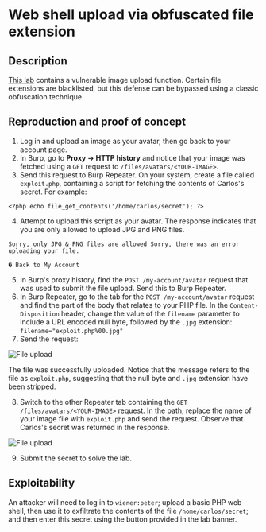 # Web shell upload via obfuscated file extension

## Description

[This lab](https://portswigger.net/web-security/file-upload/lab-file-upload-web-shell-upload-via-obfuscated-file-extension) contains a vulnerable image upload function. Certain file extensions are blacklisted, but this defense can be bypassed using a classic obfuscation technique. 

## Reproduction and proof of concept

1. Log in and upload an image as your avatar, then go back to your account page.
2. In Burp, go to **Proxy -> HTTP history** and notice that your image was fetched using a `GET` request to `/files/avatars/<YOUR-IMAGE>`.
3. Send this request to Burp Repeater. On your system, create a file called `exploit.php`, containing a script for fetching the contents of Carlos's secret. For example:

```text
<?php echo file_get_contents('/home/carlos/secret'); ?>
```

4. Attempt to upload this script as your avatar. The response indicates that you are only allowed to upload JPG and PNG files.

```text
Sorry, only JPG & PNG files are allowed Sorry, there was an error uploading your file.

� Back to My Account
```

5. In Burp's proxy history, find the `POST /my-account/avatar` request that was used to submit the file upload. Send this to Burp Repeater.
6. In Burp Repeater, go to the tab for the `POST /my-account/avatar` request and find the part of the body that relates to your PHP file. In the `Content-Disposition` header, change the value of the `filename` parameter to include a URL encoded null byte, followed by the `.jpg` extension:
`filename="exploit.php%00.jpg"`
7. Send the request:

![File upload](/_static/images/upload11.png)

The file was successfully uploaded. Notice that the message refers to the file as `exploit.php`, suggesting that the null byte and `.jpg` extension have been stripped. 

8. Switch to the other Repeater tab containing the `GET /files/avatars/<YOUR-IMAGE>` request. In the path, replace the name of your image file with `exploit.php` and send the request. Observe that Carlos's secret was returned in the response.

![File upload](/_static/images/upload12.png)

9. Submit the secret to solve the lab. 

## Exploitability

An attacker will need to log in to `wiener:peter`; upload a basic PHP web shell, then use it to exfiltrate the contents of the file `/home/carlos/secret`; and then enter this secret using the button provided in the lab banner. 
